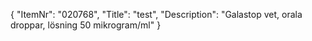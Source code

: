 {
  "ItemNr": "020768",
  "Title": "test",
  "Description": "Galastop vet, orala droppar, lösning 50 mikrogram/ml"
}